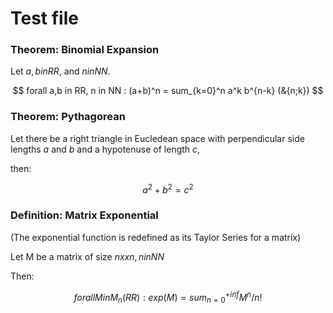 # Test file


### Theorem: Binomial Expansion

Let $a, b in RR$, and $n in NN$.

$$
forall a,b in RR, n in NN : (a+b)^n = sum_{k=0}^n a^k b^{n-k} (&{n;k})
$$


### Theorem: Pythagorean

Let there be a right triangle in Eucledean space with perpendicular side lengths $a$ and $b$ and a hypotenuse of length $c$,

then:

$$
a^2 + b^2 = c^2
$$

### Definition: Matrix Exponential

(The exponential function is redefined as its Taylor Series for a matrix)

Let M be a matrix of size $n xx n, n in NN$

Then:

$$
forall M in M_n(RR) : exp(M) = sum_{n=0}^{+inf} M^n/n!
$$ 
